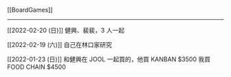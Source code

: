[[BoardGames]]

---

[[2022-02-20 (日)]] 健興、裴裴，3 人一起

[[2022-02-19 (六)]] 自己在林口家研究

[[2022-01-23 (日)]] 和健興在 JOOL 一起買的，他買 KANBAN $3500 我買 FOOD CHAIN $4500

